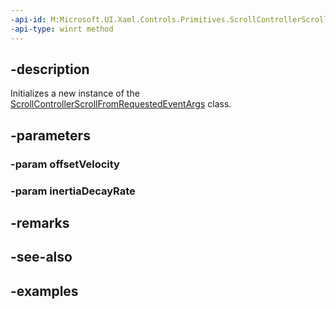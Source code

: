 ```yaml
---
-api-id: M:Microsoft.UI.Xaml.Controls.Primitives.ScrollControllerScrollFromRequestedEventArgs.#ctor(System.Single,Windows.Foundation.IReference{System.Single})
-api-type: winrt method
---
```


## -description

Initializes a new instance of the [ScrollControllerScrollFromRequestedEventArgs](scrollcontrollerscrollfromrequestedeventargs.md) class.

## -parameters

### -param offsetVelocity

### -param inertiaDecayRate

## -remarks

## -see-also

## -examples

